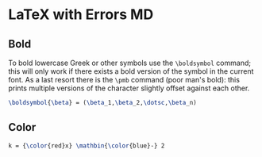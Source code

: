 # LaTeX with Errors MD

## Bold

To bold lowercase Greek or other symbols use the `\boldsymbol` command; this will only work if there exists a bold version of the symbol in the current font. As a last resort there is the `\pmb` command (poor man's bold): this prints multiple versions of the character slightly offset against each other.

```tex
\boldsymbol{\beta} = (\beta_1,\beta_2,\dotsc,\beta_n)
```

## Color

```tex
k = {\color{red}x} \mathbin{\color{blue}-} 2
```
